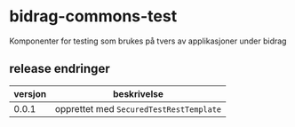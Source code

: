 # bidrag-commons-test
Komponenter for testing som brukes på tvers av applikasjoner under bidrag

## release endringer

versjon | beskrivelse
--------|------------------------
0.0.1   | opprettet med `SecuredTestRestTemplate`
